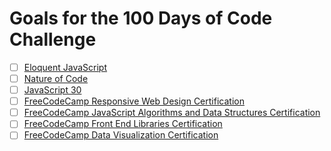 # Goals for the 100 Days of Code Challenge
- [ ] [Eloquent JavaScript](https://eloquentjavascript.net/)
- [ ] [Nature of Code](https://natureofcode.com/)
- [ ] [JavaScript 30](https://javascript30.com/)
- [ ] [FreeCodeCamp Responsive Web Design Certification](https://www.freecodecamp.org/iccir919)
- [ ] [FreeCodeCamp JavaScript Algorithms and Data Structures Certification](https://www.freecodecamp.org/iccir919)
- [ ] [FreeCodeCamp Front End Libraries Certification](https://www.freecodecamp.org/iccir919)
- [ ] [FreeCodeCamp Data Visualization Certification](https://www.freecodecamp.org/iccir919)
